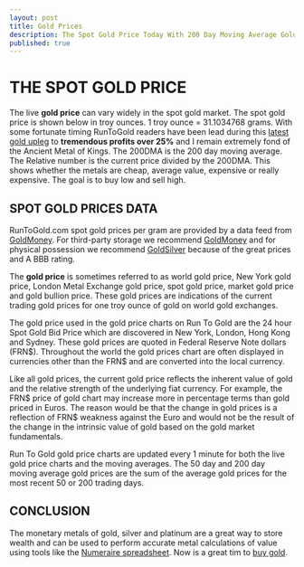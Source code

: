 ```yaml
---
layout: post
title: Gold Prices
description: The Spot Gold Price Today With 200 Day Moving Average Gold Chart
published: true
---
```

<h1>THE SPOT GOLD PRICE</h1>
<p>The live <strong>gold price</strong> can vary widely in the spot gold market. The spot gold price is shown below in troy ounces. 1 troy ounce = 31.1034768 grams. With some fortunate timing RunToGold readers have been lead during this <a href="http://www.runtogold.com/2009/12/third-round-of-gold-upleg-ready-to-start/">latest gold upleg</a> to <strong>tremendous profits over 25%</strong> and I remain extremely fond of the Ancient Metal of Kings. The 200DMA is the 200 day moving average. The Relative number is the current price divided by the 200DMA. This shows whether the metals are cheap, average value, expensive or really expensive. The goal is to buy low and sell high.</p>
<h2>SPOT GOLD PRICES DATA</h2>
<p>RunToGold.com spot gold prices per gram are provided by a data feed from <a href="http://www.runtogold.com/goldmoney">GoldMoney</a>. For third-party storage we recommend <a title="goldmoney" href="http://www.goldmoney.com" target="_blank">GoldMoney</a> and for physical possession we recommend <a title="apmex gold" href="http://www.runtogold.com/apmexgoldprice" target="_blank">GoldSilver</a> because of the great prices and A BBB rating.</p>
<p>The <strong>gold price</strong> is sometimes referred to as world gold price, New York gold price, London Metal Exchange gold price, spot gold price, market gold price and gold bullion price. These gold prices are indications of the current trading gold prices for one troy ounce of gold on world gold exchanges.</p>
<p>The gold price used in the gold price charts on Run To Gold are the 24 hour Spot Gold Bid Price which are discovered in New York, London, Hong Kong and Sydney. These gold prices are quoted in Federal Reserve Note dollars (FRN$). Throughout the world the gold prices chart are often displayed in currencies other than the FRN$ and are converted into the local currency.</p>
<p>Like all gold prices, the current gold price reflects the inherent value of gold and the relative strength of the underlying fiat currency. For example, the FRN$ price of gold chart may increase more in percentage terms than gold priced in Euros. The reason would be that the change in gold prices is a reflection of FRN$ weakness against the Euro and would not be the result of the change in the intrinsic value of gold based on the gold market fundamentals.</p>
<p>Run To Gold gold price charts are updated every 1 minute for both the live gold price charts and the moving averages. The 50 day and 200 day moving average gold prices are the sum of the average gold prices for the most recent 50 or 200 trading days.</p>
<h2><strong>CONCLUSION</strong></h2>
<p>The monetary metals of gold, silver and platinum are a great way to store wealth and can be used to perform accurate metal calculations of value using tools like the <a href="http://www.runtogold.com/numerairespreadsheet">Numeraire spreadsheet</a>. Now is a great tim to <a href="http://www.runtogold.com/how-to-buy-gold-or-silver/">buy gold</a>.</p>
